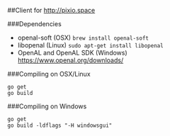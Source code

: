 ##Client for http://pixio.space

###Dependencies
* openal-soft (OSX) `brew install openal-soft`
* libopenal (Linux) `sudo apt-get install libopenal`
* OpenAL and OpenAL SDK (Windows) https://www.openal.org/downloads/

###Compiling on OSX/Linux
```
go get
go build
```

###Compiling on Windows
```
go get
go build -ldflags "-H windowsgui"
```